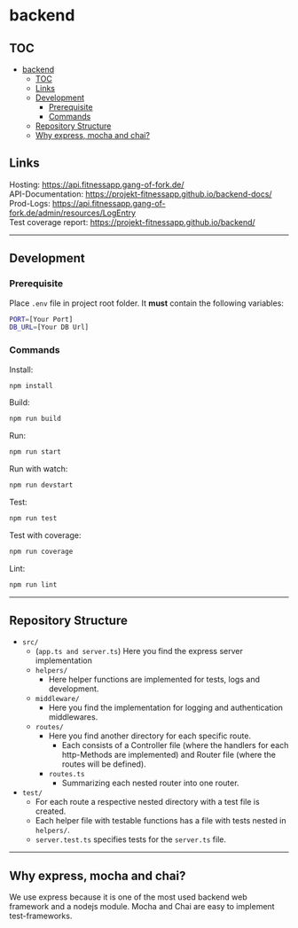 # backend

## TOC

- [backend](#backend)
  - [TOC](#toc)
  - [Links](#links)
  - [Development](#development)
    - [Prerequisite](#prerequisite)
    - [Commands](#commands)
  - [Repository Structure](#repository-structure)
  - [Why express, mocha and chai?](#why-express-mocha-and-chai)

## Links

Hosting: <https://api.fitnessapp.gang-of-fork.de/>  
API-Documentation: <https://projekt-fitnessapp.github.io/backend-docs/>  
Prod-Logs: <https://api.fitnessapp.gang-of-fork.de/admin/resources/LogEntry>  
Test coverage report: <https://projekt-fitnessapp.github.io/backend/>

---

## Development

### Prerequisite

Place `.env` file in project root folder. It **must** contain the following variables:

```sh
PORT=[Your Port]
DB_URL=[Your DB Url]
```

### Commands

Install:

```sh
npm install
```

Build:

```sh
npm run build
```

Run:

```sh
npm run start
```

Run with watch:

```sh
npm run devstart
```

Test:

```sh
npm run test
```

Test with coverage:

```sh
npm run coverage
```

Lint:

```sh
npm run lint
```

---

## Repository Structure

- `src/`
  - (`app.ts and server.ts`) Here you find the express server implementation
  - `helpers/`
    - Here helper functions are implemented for tests, logs and development.
  - `middleware/`
    - Here you find the implementation for logging and authentication middlewares.
  - `routes/`
    - Here you find another directory for each specific route.
      - Each consists of a Controller file (where the handlers for each http-Methods are implemented) and Router file (where the routes will be defined).
    - `routes.ts`
      - Summarizing each nested router into one router.
- `test/`
  - For each route a respective nested directory with a test file is created.
  - Each helper file with testable functions has a file with tests nested in `helpers/`.
  - `server.test.ts` specifies tests for the `server.ts` file.

---

## Why express, mocha and chai?

We use express because it is one of the most used backend web framework and a nodejs module. Mocha and Chai are easy to implement test-frameworks.
